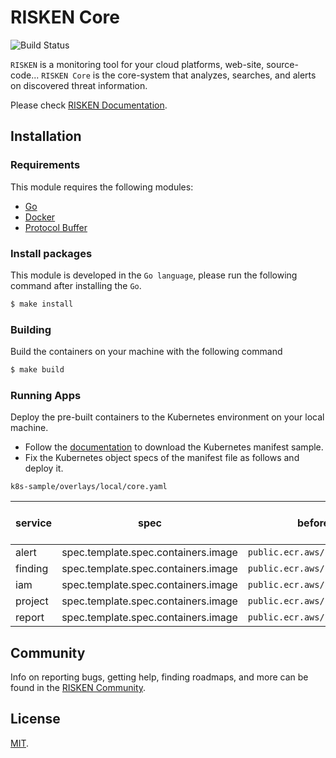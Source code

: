 # RISKEN Core

![Build Status](https://codebuild.ap-northeast-1.amazonaws.com/badges?uuid=eyJlbmNyeXB0ZWREYXRhIjoicUorMEd6RFhSZ28yb0czN0ZqQkV4eFdraU9VUE4rZUpsU2tndVQxeXNuUGE3K3UvTEJTN3FtWDdQTkp0SWMxVDRLWFQwRXlCWlQ4RnYvVS85dEdzd1pRPSIsIml2UGFyYW1ldGVyU3BlYyI6IlZnZkIwc3BnS0szd2lVazgiLCJtYXRlcmlhbFNldFNlcmlhbCI6MX0%3D&branch=master)

`RISKEN` is a monitoring tool for your cloud platforms, web-site, source-code... 
`RISKEN Core` is the core-system that analyzes, searches, and alerts on discovered threat information.

Please check [RISKEN Documentation](https://docs.security-hub.jp/).

## Installation



### Requirements

This module requires the following modules:

- [Go](https://go.dev/doc/install)
- [Docker](https://docs.docker.com/get-docker/)
- [Protocol Buffer](https://grpc.io/docs/protoc-installation/)

### Install packages

This module is developed in the `Go language`, please run the following command after installing the `Go`.

```bash
$ make install
```

### Building

Build the containers on your machine with the following command

```bash
$ make build
```

### Running Apps

Deploy the pre-built containers to the Kubernetes environment on your local machine.

- Follow the [documentation](https://docs.security-hub.jp/admin/infra_local/#risken) to download the Kubernetes manifest sample.
- Fix the Kubernetes object specs of the manifest file as follows and deploy it.

`k8s-sample/overlays/local/core.yaml`

| service | spec                                | before (public images)                      | after (pre-build images on your machine) |
| ------- | ----------------------------------- | ------------------------------------------- | ---------------------------------------- |
| alert   | spec.template.spec.containers.image | `public.ecr.aws/risken/core/alert:latest`   | `core/alert:latest`                      |
| finding | spec.template.spec.containers.image | `public.ecr.aws/risken/core/finding:latest` | `core/finding:latest`                    |
| iam     | spec.template.spec.containers.image | `public.ecr.aws/risken/core/iam:latest`     | `core/iam:latest`                        |
| project | spec.template.spec.containers.image | `public.ecr.aws/risken/core/project:latest` | `core/project:latest`                    |
| report  | spec.template.spec.containers.image | `public.ecr.aws/risken/core/report:latest`  | `core/report:latest`                     |

## Community

Info on reporting bugs, getting help, finding roadmaps,
and more can be found in the [RISKEN Community](https://github.com/ca-risken/community).

## License

[MIT](LICENSE).
